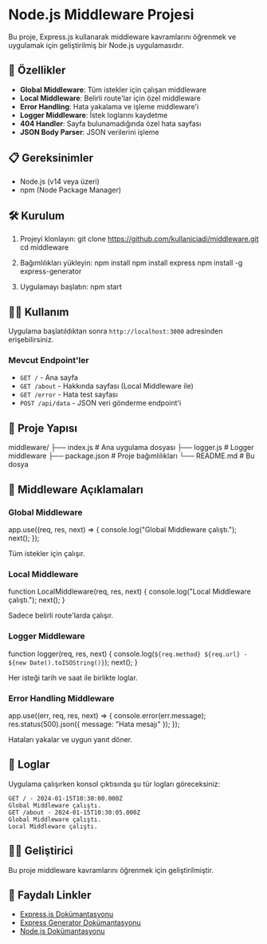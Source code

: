 # Node.js Middleware Projesi

Bu proje, Express.js kullanarak middleware kavramlarını öğrenmek ve uygulamak için geliştirilmiş bir Node.js uygulamasıdır.

## 🚀 Özellikler

- **Global Middleware**: Tüm istekler için çalışan middleware
- **Local Middleware**: Belirli route'lar için özel middleware
- **Error Handling**: Hata yakalama ve işleme middleware'i
- **Logger Middleware**: İstek loglarını kaydetme
- **404 Handler**: Sayfa bulunamadığında özel hata sayfası
- **JSON Body Parser**: JSON verilerini işleme

## 📋 Gereksinimler

- Node.js (v14 veya üzeri)
- npm (Node Package Manager)

## 🛠️ Kurulum

1. Projeyi klonlayın:
   git clone https://github.com/kullaniciadi/middleware.git
   cd middleware

2. Bağımlılıkları yükleyin:
   npm install
   npm install express
   npm install -g express-generator

3. Uygulamayı başlatın:
   npm start

## 🏃‍♂️ Kullanım

Uygulama başlatıldıktan sonra `http://localhost:3000` adresinden erişebilirsiniz.

### Mevcut Endpoint'ler

- `GET /` - Ana sayfa
- `GET /about` - Hakkında sayfası (Local Middleware ile)
- `GET /error` - Hata test sayfası
- `POST /api/data` - JSON veri gönderme endpoint'i

## 📁 Proje Yapısı

middleware/
├── index.js # Ana uygulama dosyası
├── logger.js # Logger middleware
├── package.json # Proje bağımlılıkları
└── README.md # Bu dosya

## 🔧 Middleware Açıklamaları

### Global Middleware

app.use((req, res, next) => {
console.log("Global Middleware çalıştı.");
next();
});

Tüm istekler için çalışır.

### Local Middleware

function LocalMiddleware(req, res, next) {
console.log("Local Middleware çalıştı.");
next();
}

Sadece belirli route'larda çalışır.

### Logger Middleware

function logger(req, res, next) {
console.log(`${req.method} ${req.url} - ${new Date().toISOString()}`);
next();
}

Her isteği tarih ve saat ile birlikte loglar.

### Error Handling Middleware

app.use((err, req, res, next) => {
console.error(err.message);
res.status(500).json({ message: "Hata mesajı" });
});

Hataları yakalar ve uygun yanıt döner.

## 📝 Loglar

Uygulama çalışırken konsol çıktısında şu tür logları göreceksiniz:

```
GET / - 2024-01-15T10:30:00.000Z
Global Middleware çalıştı.
GET /about - 2024-01-15T10:30:05.000Z
Global Middleware çalıştı.
Local Middleware çalıştı.
```

## 👨‍💻 Geliştirici

Bu proje middleware kavramlarını öğrenmek için geliştirilmiştir.

## 🔗 Faydalı Linkler

- [Express.js Dokümantasyonu](https://expressjs.com/)
- [Express Generator Dokümantasyonu](https://expressjs.com/en/starter/generator.html)
- [Node.js Dokümantasyonu](https://nodejs.org/)

